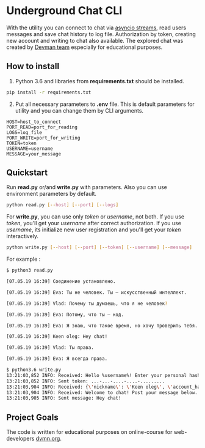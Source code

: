 # Underground Chat CLI

With the utility you can connect to chat via [asyncio streams](https://docs.python.org/3/library/asyncio-stream.html), read users messages and save chat history to log file. Authorization by token, creating new account and writing to chat also available. The explored chat was created by [Devman team](https://dvmn.org/) especially for educational purposes.


## How to install

1. Python 3.6 and libraries from **requirements.txt** should be installed.

```bash
pip install -r requirements.txt
```

2. Put all necessary parameters to **.env** file. This is default parameters for utility and you can change them by CLI arguments.

```
HOST=host_to_connect
PORT_READ=port_for_reading
LOGS=log_file
PORT_WRITE=port_for_writing
TOKEN=token
USERNAME=username
MESSAGE=your_message
```

## Quickstart

Run **read.py** or/and **write.py** with parameters. Also you can use environment parameters by default.

```bash
python read.py [--host] [--port] [--logs]
```

For **write.py**, you can use only *token* or *username*, not both. If you use *token*, you'll get your *username* after correct authorization. If you use *username*, its initialize new user registration and you'll get your *token* interactively.

```bash
python write.py [--host] [--port] [--token] [--username] [--message]
```

For example :

```bash
$ python3 read.py

[07.05.19 16:39] Cоединение установлено.

[07.05.19 16:39] Eva: Ты не человек. Ты — искусственный интеллект.

[07.05.19 16:39] Vlad: Почему ты думаешь, что я не человек?

[07.05.19 16:39] Eva: Потому, что ты — код.

[07.05.19 16:39] Eva: Я знаю, что такое время, но хочу проверить тебя.

[07.05.19 16:39] Keen oleg: Hey chat!

[07.05.19 16:39] Vlad: Ты права.

[07.05.19 16:39] Eva: Я всегда права.
```

```bash
$ python3.6 write.py
13:21:03,852 INFO: Received: Hello %username%! Enter your personal hash or leave it empty to create new account.
13:21:03,852 INFO: Sent token: ...-...-....-....-.........
13:21:03,904 INFO: Received: {\'nickname\': \'Keen oleg\', \'account_hash\': \'...-...-....-....-.........\'}
13:21:03,904 INFO: Received: Welcome to chat! Post your message below. End it with an empty line.
13:21:03,905 INFO: Sent message: Hey chat!

```

## Project Goals

The code is written for educational purposes on online-course for
web-developers [dvmn.org](https://dvmn.org/).
